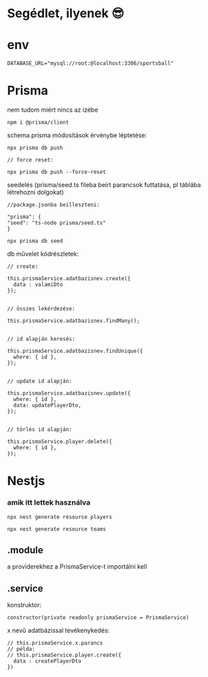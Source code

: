 # Segédlet, ilyenek 😎

# env

```
DATABASE_URL="mysql://root:@localhost:3306/sportsball"
```

# Prisma

nem tudom miért nincs az izébe

```
npm i @prisma/client
```

schema.prisma módosítások érvénybe léptetése:

```
npx prisma db push

// force reset:

npx prisma db push --force-reset
```

seedelés (prisma/seed.ts fileba beírt parancsok futtatása, pl táblába létrehozni dolgokat)

```
//package.jsonba beilleszteni: 

"prisma": {
"seed": "ts-node prisma/seed.ts"
}
```

```
npx prisma db seed
```

db művelet kódrészletek:

```
// create:

this.prismaService.adatbazisnev.create({
  data : valamiDto
});


// összes lekérdezése:

this.prismaService.adatbazisnev.findMany();


// id alapján keresés:

this.prismaService.adatbazisnev.findUnique({
  where: { id },
});


// update id alapján:

this.prismaService.adatbazisnev.update({
  where: { id },
  data: updatePlayerDto,
});


// törlés id alapján: 

this.prismaService.player.delete({
  where: { id },
});

```

# Nestjs

### amik itt lettek használva

```
npx nest generate resource players
```

```
npx nest generate resource teams
```

## .module

a providerekhez a PrismaService-t importálni kell

## .service

konstruktor:

```
constructor(private readonly prismaService = PrismaService)
```

x nevű adatbázissal tevékenykedés:

```
// this.prismaService.x.parancs
// példa:
// this.prismaService.player.create({
  data : createPlayerDto
})
```
